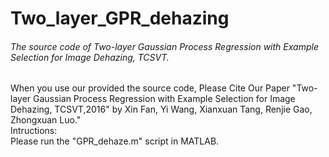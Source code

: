 # Two_layer_GPR_dehazing
###### The source code of Two-layer Gaussian Process Regression with Example Selection for Image Dehazing, TCSVT. 
When you use our provided the source code, Please Cite Our Paper "Two-layer Gaussian Process Regression with Example Selection for Image Dehazing, TCSVT,2016" by Xin Fan, Yi Wang, Xianxuan Tang, Renjie Gao, Zhongxuan Luo."   
Intructions:  
Please run the "GPR_dehaze.m" script in MATLAB.


